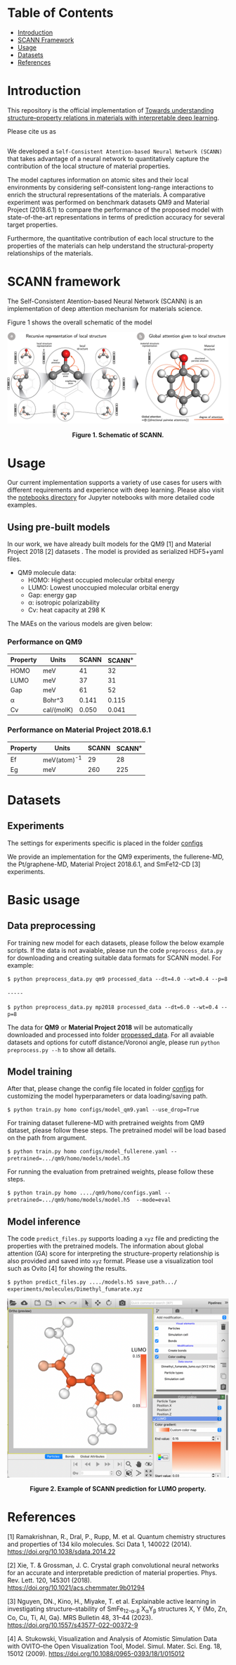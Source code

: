 # Table of Contents

* [Introduction](#introduction)
* [SCANN Framework](#scann-framework)
* [Usage](#usage)
* [Datasets](#datasets)
* [References](#references)

<a name="introduction"></a>

# Introduction
This repository is the official implementation of [Towards understanding structure–property relations in materials with interpretable deep learning](https://).

Please cite us as

```

```

We developed a `Self-Consistent Atention-based Neural Network (SCANN)` that takes advantage of a neural network to quantitatively capture
the contribution of the local structure of material properties.

The model captures information on atomic sites
and their local environments by considering self-consistent long-range interactions to enrich the structural
representations of the materials. A comparative experiment was performed on benchmark datasets QM9 and Material Project (2018.6.1) to compare the performance of the proposed model with state-of-the-art representations in terms of prediction accuracy
for several target properties.

Furthermore,
the quantitative contribution of each local structure to the properties of the materials can help understand
the structural-property relationships of the materials.

<a name="DeepAt-framework"></a>

# SCANN framework

The Self-Consistent Atention-based Neural Network (SCANN) is an implementation of deep attention mechanism for materials science.

Figure 1 shows the overall schematic of the model

![Model architecture](resources/model_semantic.jpg)
<div align='center'><strong>Figure 1. Schematic of  SCANN.</strong></div>

<a name="usage"></a>

# Usage

Our current implementation supports a variety of use cases for users with
different requirements and experience with deep learning. Please also visit
the [notebooks directory](notebooks) for Jupyter notebooks with more detailed code examples.

## Using pre-built models

In our work, we have already built models for the QM9 [1] and Material Project 2018 [2] datasets . The model is provided as serialized HDF5+yaml files. 

* QM9 molecule data:
  * HOMO: Highest occupied molecular orbital energy
  * LUMO: Lowest unoccupied molecular orbital energy
  * Gap: energy gap
  * α: isotropic polarizability
  * Cv: heat capacity at 298 K

The MAEs on the various models are given below:

### Performance on QM9

| Property | Units      | SCANN   | SCANN<sup>+</sup>|
|----------|------------|-------|-------|
| HOMO     | meV         | 41 | 32 |
| LUMO     | meV         | 37 |31|
| Gap      | meV         | 61 |52|
| α        | Bohr^3     | 0.141|0.115|
| Cv       | cal/(molK) | 0.050 |0.041|

### Performance  on Material Project 2018.6.1

| Property | Units      | SCANN   | SCANN<sup>+</sup>|
|----------|------------|-------|-------|
| Ef     | meV(atom)<sup>-1</sup>        | 29 | 28 |
| Eg     | meV         | 260 |225|


<a name="dataset"></a>

# Datasets

## Experiments

The settings for experiments specific is placed in the folder [configs](configs)

We provide an implementation for the QM9 experiments, the fullerene-MD, the Pt/graphene-MD, Material Project 2018.6.1, and SmFe12-CD [3] experiments.

# Basic usage
## Data preprocessing
For training new model for each datasets, please follow the below example scripts. If the data is not avaiable, please run the code ```preprocess_data.py``` for downloading and creating suitable data formats for SCANN model. For example:
```
$ python preprocess_data.py qm9 processed_data --dt=4.0 --wt=0.4 --p=8

-----

$ python preprocess_data.py mp2018 processed_data --dt=6.0 --wt=0.4 --p=8

```
The data for <b>QM9</b> or <b>Material Project 2018</b> will be automatically downloaded and processed into folder [propessed_data](processed_data). For all avaiable datasets and options for cutoff distance/Voronoi angle, please run ```python preprocess.py --h``` to show all details.

## Model training
After that, please change the config file located in folder [configs](configs) for customizing the model hyperparameters or data loading/saving path.
```
$ python train.py homo configs/model_qm9.yaml --use_drop=True
```

For training dataset fullerene-MD with pretrained weights from QM9 dataset, please follow these steps. The pretrained model will be load based on the path from argument. 
```
$ python train.py homo configs/model_fullerene.yaml --pretrained=.../qm9/homo/models/model.h5
```

For running the evaluation from pretrained weights, please follow these steps.
```
$ python train.py homo ..../qm9/homo/configs.yaml --pretrained=.../qm9/homo/models/model.h5  --mode=eval 
```

## Model inference
The code ```predict_files.py``` supports loading a ```xyz``` file and predicting the properties with the pretrained models. The information about global attention (GA) score for interpreting the structure-property relationship is also provided and saved into ```xyz``` format. Please use a visualization tool such as Ovito [4] for showing the results.
```
$ python predict_files.py ..../models.h5 save_path.../ experiments/molecules/Dimethyl_fumarate.xyz
``` 
![Visualization of GA scores](resources/ovito_visual.png)
<div align='center'><strong>Figure 2. Example of SCANN prediction for LUMO property.</strong></div>

<a name="usage"></a>

<a name="references"></a>
# References

[1] Ramakrishnan, R., Dral, P., Rupp, M. et al. Quantum chemistry structures and properties of 134 kilo molecules. Sci Data 1, 140022 (2014). https://doi.org/10.1038/sdata.2014.22 

[2] Xie, T. & Grossman, J. C. Crystal graph convolutional neural networks for an accurate and interpretable prediction of material properties. Phys. Rev. Lett. 120, 145301 (2018). https://doi.org/10.1021/acs.chemmater.9b01294

[3] Nguyen, DN., Kino, H., Miyake, T. et al. Explainable active learning in investigating structure–stability of SmFe<sub>12-α-β</sub> X<sub>α</sub>Y<sub>β</sub> structures X, Y {Mo, Zn, Co, Cu, Ti, Al, Ga}. MRS Bulletin 48, 31–44 (2023). https://doi.org/10.1557/s43577-022-00372-9

[4] A. Stukowski, Visualization and Analysis of Atomistic Simulation Data with OVITO–the Open Visualization Tool, Model. Simul. Mater. Sci. Eng. 18, 15012 (2009). https://doi.org/10.1088/0965-0393/18/1/015012